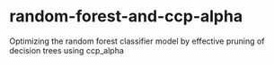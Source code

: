 # random-forest-and-ccp-alpha
Optimizing the random forest classifier model by effective pruning of decision trees using ccp_alpha
